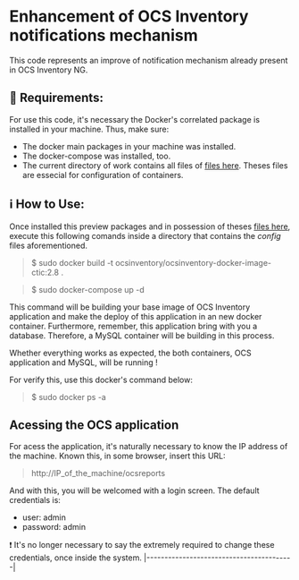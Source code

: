# Enhancement of OCS Inventory notifications mechanism

This code represents an improve of notification mechanism already present in OCS Inventory NG.

## :memo: Requirements:
For use this code, it's necessary the Docker's correlated package is installed in your machine. Thus, make sure:
- The docker main packages in your machine was installed.
- The docker-compose was installed, too.
- The current directory of work contains all files of [files here](https://duckduckgo.com). Theses files are essecial for configuration of containers.

## :information_source: How to Use:
Once installed this preview packages and in possession of theses [files here](https://duckduckgo.com), execute this following comands inside a directory that contains the _config_ files aforementioned. 

> $ sudo docker build -t ocsinventory/ocsinventory-docker-image-ctic:2.8 .

> $ sudo docker-compose up -d


This command will be building your base image of OCS Inventory application and make the deploy of this application in an new docker container.
Furthermore, remember, this application bring with you a database. Therefore, a MySQL container will be building in this process.

Whether everything works as expected, the both containers, OCS application and MySQL, will be running !

For verify this, use this docker's command below:

> $ sudo docker ps -a

## Acessing the OCS application
For acess the application, it's naturally necessary to know the IP address of the machine. Known this, in some browser, insert this URL:

> http://IP_of_the_machine/ocsreports

And with this, you will be welcomed with a login screen. The default credentials is:
- user: admin
- password: admin

:exclamation: It's no longer necessary to say the extremely required to change these credentials, once inside the system.
|-----------------------------------------|

